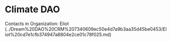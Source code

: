 # Climate DAO

Contacts in Organization: Eliot   (../Dream%20DAO%20CRM%207340609ec50e4d7a9b3aa35d45be0453/Eliot%20cd7e1cfb374947a8804e2ce01c78f025.md)
